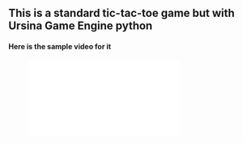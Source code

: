 ## This is a standard tic-tac-toe game but with Ursina Game Engine python


#### Here is the sample video for it

<figure class="video_container">
  <iframe src="tictactoe.mp4" frameborder="0" allowfullscreen="true"> </iframe>
</figure>
